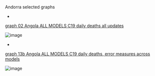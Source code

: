 Andorra selected graphs

*

[graph 02 Angola ALL MODELS C19 daily deaths all updates](https://github.com/pourmalek/CovidLongitudinal/blob/main/output/countries/Andorra/graph%2002%20Andorra%20ALL%20MODELS%20C19%20daily%20deaths%20all%20updates.pdf)

![image](https://github.com/pourmalek/CovidLongitudinal/assets/30849720/8517ac81-fbde-4427-8b09-670655905c83)

*

[graph 13b Angola ALL MODELS C19 daily deaths, error measures across models](https://github.com/pourmalek/CovidLongitudinal/blob/main/output/countries/Andorra/graph%2013b%20Andorra%20ALL%20MODELS%20C19%20daily%20deaths%2C%20error%20measures%20across%20models.pdf)

![image](https://github.com/pourmalek/CovidLongitudinal/assets/30849720/3a6a8360-2d53-4b58-a9e6-88721bad0f96)


